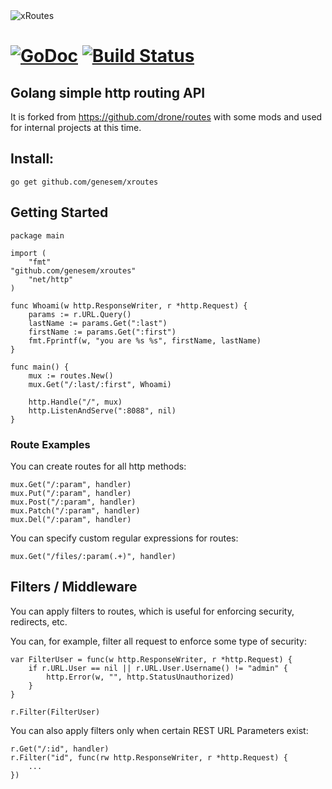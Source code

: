 
<img src="https://genesem.github.io/logo/xroutes.png" alt="xRoutes" title="xRoutes - go lang http api" align="center"/>

[![GoDoc](https://godoc.org/github.com/genesem/xroutes?status.png)](https://godoc.org/github.com/genesem/xroutes) [![Build Status](https://travis-ci.org/genesem/xroutes.svg?branch=master)](https://travis-ci.org/genesem/xroutes)
=====

Golang simple http routing API
--------------------------------

It is forked from <https://github.com/drone/routes> with some mods
and used for internal projects at this time.

## Install:

    go get github.com/genesem/xroutes

## Getting Started

    package main

    import (
        "fmt"
	"github.com/genesem/xroutes"
        "net/http"
    )

    func Whoami(w http.ResponseWriter, r *http.Request) {
        params := r.URL.Query()
        lastName := params.Get(":last")
        firstName := params.Get(":first")
        fmt.Fprintf(w, "you are %s %s", firstName, lastName)
    }

    func main() {
        mux := routes.New()
        mux.Get("/:last/:first", Whoami)

        http.Handle("/", mux)
        http.ListenAndServe(":8088", nil)
    }


### Route Examples

You can create routes for all http methods:

    mux.Get("/:param", handler)
    mux.Put("/:param", handler)
    mux.Post("/:param", handler)
    mux.Patch("/:param", handler)
    mux.Del("/:param", handler)

You can specify custom regular expressions for routes:

    mux.Get("/files/:param(.+)", handler)


## Filters / Middleware
You can apply filters to routes, which is useful for enforcing security,
redirects, etc.

You can, for example, filter all request to enforce some type of security:

    var FilterUser = func(w http.ResponseWriter, r *http.Request) {
    	if r.URL.User == nil || r.URL.User.Username() != "admin" {
    		http.Error(w, "", http.StatusUnauthorized)
    	}
    }

    r.Filter(FilterUser)

You can also apply filters only when certain REST URL Parameters exist:

    r.Get("/:id", handler)
    r.Filter("id", func(rw http.ResponseWriter, r *http.Request) {
		...
	})
